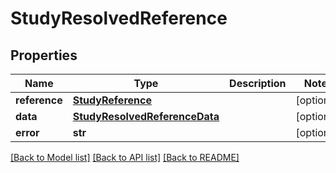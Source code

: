# StudyResolvedReference

## Properties
Name | Type | Description | Notes
------------ | ------------- | ------------- | -------------
**reference** | [**StudyReference**](StudyReference.md) |  | [optional] 
**data** | [**StudyResolvedReferenceData**](StudyResolvedReferenceData.md) |  | [optional] 
**error** | **str** |  | [optional] 

[[Back to Model list]](../README.md#documentation-for-models) [[Back to API list]](../README.md#documentation-for-api-endpoints) [[Back to README]](../README.md)



